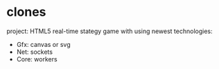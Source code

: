 clones
======

project: HTML5 real-time stategy game with using newest technologies:
* Gfx: canvas or svg
* Net: sockets
* Core: workers